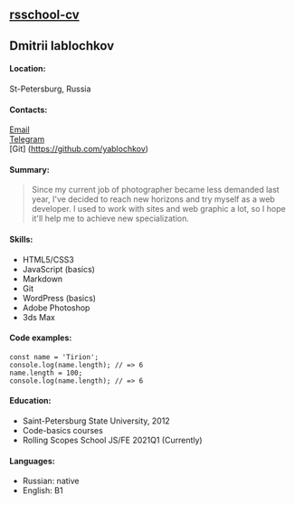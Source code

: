 ## [rsschool-cv](https://yablochkov.github.io/rsschool-cv/cv)

## Dmitrii Iablochkov

#### **Location:**

St-Petersburg, Russia

#### **Contacts:**

[Email](mailto:dima5544@ya.ru)  
[Telegram](https://t.me/yablochkov)  
[Git] (https://github.com/yablochkov)

#### **Summary:**

> Since my current job of photographer became less demanded last year, I've decided to reach new horizons and try myself as a web developer. I used to work with sites and web graphic a lot, so I hope it'll help me to achieve new specialization.
#### **Skills:**

- HTML5/CSS3
- JavaScript (basics)
- Markdown
- Git
- WordPress (basics)
- Adobe Photoshop
- 3ds Max

#### **Code examples:**

```
const name = 'Tirion';
console.log(name.length); // => 6
name.length = 100;
console.log(name.length); // => 6
```

#### **Education:**

- Saint-Petersburg State University, 2012
- Code-basics courses
- Rolling Scopes School JS/FE 2021Q1 (Currently)

#### **Languages:**

- Russian: native
- English: B1
